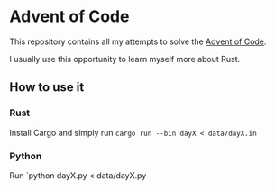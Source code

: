# Advent of Code

This repository contains all my attempts to solve the [Advent of Code](adventofcode.com).

I usually use this opportunity to learn myself more about Rust.

## How to use it

### Rust
Install Cargo and simply run `cargo run --bin dayX < data/dayX.in`

### Python
Run `python dayX.py < data/dayX.py
